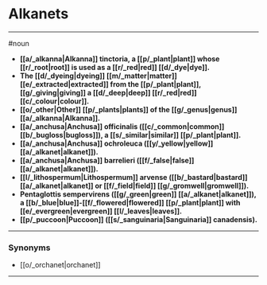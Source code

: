 # Alkanets
---
#noun
- **[[a/_alkanna|Alkanna]] tinctoria, a [[p/_plant|plant]] whose [[r/_root|root]] is used as a [[r/_red|red]] [[d/_dye|dye]].**
- **The [[d/_dyeing|dyeing]] [[m/_matter|matter]] [[e/_extracted|extracted]] from the [[p/_plant|plant]], [[g/_giving|giving]] a [[d/_deep|deep]] [[r/_red|red]] [[c/_colour|colour]].**
- **[[o/_other|Other]] [[p/_plants|plants]] of the [[g/_genus|genus]] [[a/_alkanna|Alkanna]].**
- **[[a/_anchusa|Anchusa]] officinalis ([[c/_common|common]] [[b/_bugloss|bugloss]]), a [[s/_similar|similar]] [[p/_plant|plant]].**
- **[[a/_anchusa|Anchusa]] ochroleuca ([[y/_yellow|yellow]] [[a/_alkanet|alkanet]]).**
- **[[a/_anchusa|Anchusa]] barrelieri ([[f/_false|false]] [[a/_alkanet|alkanet]]).**
- **[[l/_lithospermum|Lithospermum]] arvense ([[b/_bastard|bastard]] [[a/_alkanet|alkanet]] or [[f/_field|field]] [[g/_gromwell|gromwell]]).**
- **Pentaglottis sempervirens ([[g/_green|green]] [[a/_alkanet|alkanet]]), a [[b/_blue|blue]]-[[f/_flowered|flowered]] [[p/_plant|plant]] with [[e/_evergreen|evergreen]] [[l/_leaves|leaves]].**
- **[[p/_puccoon|Puccoon]] ([[s/_sanguinaria|Sanguinaria]] canadensis).**
---
### Synonyms
- [[o/_orchanet|orchanet]]
---
